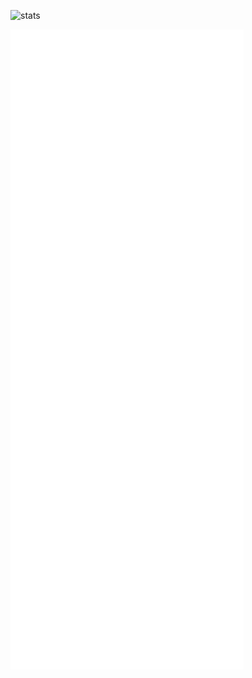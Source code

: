 ![stats](https://count.getloli.com/get/@exersalza "stats")

![Metrics](https://github.com/exersalza/exersalza/blob/main/github-metrics.svg)
